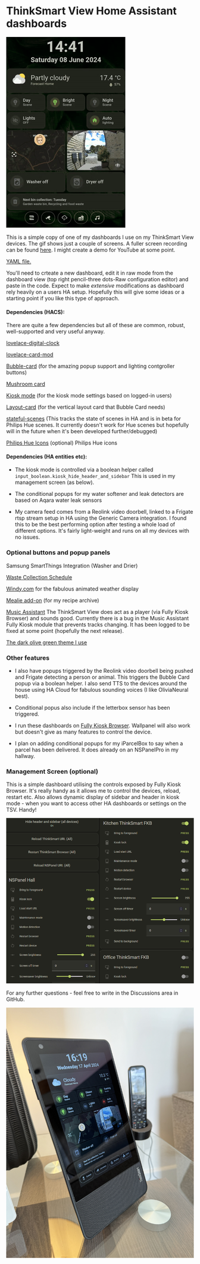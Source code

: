 # ThinkSmart View Home Assistant dashboards #

![](assets/images/dashboarddemo.gif)

This is a simple copy of one of my dashboards I use on my ThinkSmart View devices. The gif shows just a couple of screens. A fuller screen recording can be found [here](assets/images/dashboarddemo.mp4). I might create a demo for YouTube at some point.

[YAML file.](TSV_Dashboard.yaml)

You'll need to crteate a new dashboard, edit it in raw mode from the dashboard view (top right pencil-three dots-Raw configuration editor) and paste in the code. Expect to make *extensive* modifications as dashboard rely heavily on a users HA setup. Hopefully this will give some ideas or a starting point if you like this type of approach.

#### Dependencies (HACS): ####

There are quite a few dependencies but all of these are common, robust, well-supported and very useful anyway.

[lovelace-digital-clock](https://github.com/wassy92x/lovelace-digital-clock)

[lovelace-card-mod](https://github.com/thomasloven/lovelace-card-mod)

[Bubble-card](https://github.com/Clooos/Bubble-Card) (for the amazing popup support and lighting contgroller buttons)

[Mushroom card](https://github.com/piitaya/lovelace-mushroom)

[Kiosk mode](https://github.com/NemesisRE/kiosk-mode) (for the kiosk mode settings based on logged-in users)

[Layout-card](https://github.com/thomasloven/lovelace-layout-card) (for the vertical layout card that Bubble Card needs)

[stateful-scenes](https://github.com/hugobloem/stateful_scenes) (This tracks the state of scenes in HA and is in beta for Philips Hue scenes. It currently doesn't work for Hue scenes but hopefully will in the future when it's been developed further/debugged)

[Philips Hue Icons](https://github.com/arallsopp/hass-hue-icons) (optional) Philips Hue icons

#### Dependencies (HA entities etc): ####

- The kiosk mode is controlled via a boolean helper called `input_boolean.kiosk_hide_header_and_sidebar` This is used in my management screen (as below).

- The conditional popups for my water softener and leak detectors are based on Aqara water leak sensors

- My camera feed comes from a Reolink video doorbell, linked to a Frigate rtsp stream setup in HA using the Generic Camera integration. I found this to be the best performing option after testing a whole load of different options. It's fairly light-weight and runs on all my devices with no issues.

### Optional buttons and popup panels ###

Samsung SmartThings Integration (Washer and Drier)

[Waste Collection Schedule](https://github.com/mampfes/hacs_waste_collection_schedule)

[Windy.com](https://www.windy.com) for the fabulous animated weather display

[Mealie add-on](https://github.com/alexbelgium/hassio-addons/tree/master/mealie) (for my recipe archive)

[Music Assistant](https://music-assistant.io/)
The ThinkSmart View does act as a player (via Fully Kiosk Browser) and sounds good. Currently there is a bug in the Music Assistant Fully Kiosk module that prevents tracks changing. It has been logged to be fixed at some point (hopefully the next release).

[The dark olive green theme I use](https://github.com/AmoebeLabs/HA-Theme_M3-07-DarkOliveGreen)

### Other features ###

- I also have popups triggered by the Reolink video doorbell being pushed and Frigate detecting a person or animal. This triggers the Bubble Card popup via a boolean helper. I also send TTS to the devices around the house using HA Cloud for fabulous sounding voices (I like OliviaNeural best).

- Conditional popus also include if the letterbox sensor has been triggered.

- I run these dashboards on [Fully Kiosk Browser](https://www.fully-kiosk.com/). Wallpanel will also work but doesn't give as many features to control the device.

- I plan on adding conditional popups for my iParcelBox to say when a parcel has been delivered. It does already on an NSPanelPro in my hallway.

### Management Screen (optional) ###

This is a simple dashboard utilising the controls exposed by Fully Kiosk Browser. It's really handy as it allows me to control the devices, reload, restart etc. Also allows dynamic display of sidebar and header in kiosk mode - when you want to access other HA dashboards or settings on the TSV. Handy!

![](assets/images/ManagementScreenshot.png)

For any further questions - feel free to write in the Discussions area in GitHub.

![](assets/images/IMG_0479.JPG)
